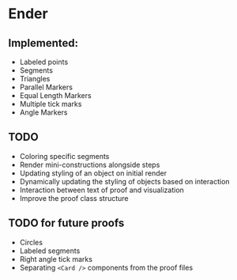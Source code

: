 # Ender
## Implemented:
* Labeled points
* Segments
* Triangles
* Parallel Markers
* Equal Length Markers
* Multiple tick marks
* Angle Markers

## TODO
* Coloring specific segments
* Render mini-constructions alongside steps
* Updating styling of an object on initial render
* Dynamically updating the styling of objects based on interaction
* Interaction between text of proof and visualization
* Improve the proof class structure

## TODO for future proofs
* Circles
* Labeled segments
* Right angle tick marks
* Separating `<Card />` components from the proof files